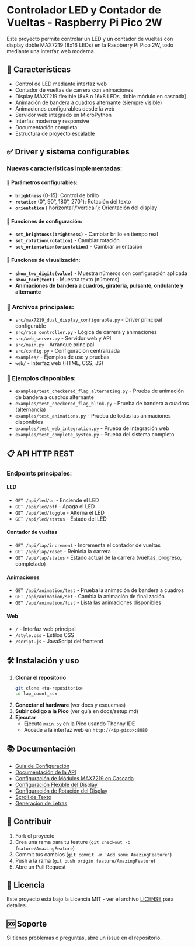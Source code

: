 # Controlador LED y Contador de Vueltas - Raspberry Pi Pico 2W

Este proyecto permite controlar un LED y un contador de vueltas con display doble MAX7219 (8x16 LEDs) en la Raspberry Pi Pico 2W, todo mediante una interfaz web moderna.

## 🚀 Características

- Control de LED mediante interfaz web
- Contador de vueltas de carrera con animaciones
- Display MAX7219 flexible (8x8 o 16x8 LEDs, doble módulo en cascada)
- Animación de bandera a cuadros alternante (siempre visible)
- Animaciones configurables desde la web
- Servidor web integrado en MicroPython
- Interfaz moderna y responsive
- Documentación completa
- Estructura de proyecto escalable

## ✅ Driver y sistema configurables

### **Nuevas características implementadas:**

#### **🔧 Parámetros configurables:**
- **`brightness`** (0-15): Control de brillo
- **`rotation`** (0°, 90°, 180°, 270°): Rotación del texto
- **`orientation`** ('horizontal'/'vertical'): Orientación del display

#### **🔄 Funciones de configuración:**
- **`set_brightness(brightness)`** - Cambiar brillo en tiempo real
- **`set_rotation(rotation)`** - Cambiar rotación
- **`set_orientation(orientation)`** - Cambiar orientación

#### **📱 Funciones de visualización:**
- **`show_two_digits(value)`** - Muestra números con configuración aplicada
- **`show_text(text)`** - Muestra texto (números)
- **Animaciones de bandera a cuadros, giratoria, pulsante, ondulante y alternante**

### **📁 Archivos principales:**

- `src/max7219_dual_display_configurable.py` - Driver principal configurable
- `src/race_controller.py` - Lógica de carrera y animaciones
- `src/web_server.py` - Servidor web y API
- `src/main.py` - Arranque principal
- `src/config.py` - Configuración centralizada
- `examples/` - Ejemplos de uso y pruebas
- `web/` - Interfaz web (HTML, CSS, JS)

### **🧪 Ejemplos disponibles:**

- `examples/test_checkered_flag_alternating.py` - Prueba de animación de bandera a cuadros alternante
- `examples/test_checkered_flag_blink.py` - Prueba de bandera a cuadros (alternancia)
- `examples/test_animations.py` - Prueba de todas las animaciones disponibles
- `examples/test_web_integration.py` - Prueba de integración web
- `examples/test_complete_system.py` - Prueba del sistema completo

## 📋 API HTTP REST

### Endpoints principales:

#### LED
- `GET /api/led/on` - Enciende el LED
- `GET /api/led/off` - Apaga el LED
- `GET /api/led/toggle` - Alterna el LED
- `GET /api/led/status` - Estado del LED

#### Contador de vueltas
- `GET /api/lap/increment` - Incrementa el contador de vueltas
- `GET /api/lap/reset` - Reinicia la carrera
- `GET /api/lap/status` - Estado actual de la carrera (vueltas, progreso, completado)

#### Animaciones
- `GET /api/animation/test` - Prueba la animación de bandera a cuadros
- `GET /api/animation/set` - Cambia la animación de finalización
- `GET /api/animation/list` - Lista las animaciones disponibles

#### Web
- `/` - Interfaz web principal
- `/style.css` - Estilos CSS
- `/script.js` - JavaScript del frontend

## 🛠️ Instalación y uso

1. **Clonar el repositorio**
   ```bash
   git clone <tu-repositorio>
   cd lap_count_scx
   ```
2. **Conectar el hardware** (ver docs y esquemas)
3. **Subir código a la Pico** (ver guía en docs/setup.md)
4. **Ejecutar**
   - Ejecuta `main.py` en la Pico usando Thonny IDE
   - Accede a la interfaz web en `http://<ip-pico>:8080`

## 📚 Documentación

- [Guía de Configuración](docs/setup.md)
- [Documentación de la API](docs/api.md)
- [Configuración de Módulos MAX7219 en Cascada](docs/max7219_cascade_setup.md)
- [Configuración Flexible del Display](docs/flexible_display_config.md)
- [Configuración de Rotación del Display](docs/display_rotation_config.md)
- [Scroll de Texto](docs/scroll_explanation.md)
- [Generación de Letras](docs/letter_generation_explanation.md)

## 🤝 Contribuir

1. Fork el proyecto
2. Crea una rama para tu feature (`git checkout -b feature/AmazingFeature`)
3. Commit tus cambios (`git commit -m 'Add some AmazingFeature'`)
4. Push a la rama (`git push origin feature/AmazingFeature`)
5. Abre un Pull Request

## 📄 Licencia

Este proyecto está bajo la Licencia MIT - ver el archivo [LICENSE](LICENSE) para detalles.

## 🆘 Soporte

Si tienes problemas o preguntas, abre un issue en el repositorio. 